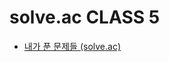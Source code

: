 # solve.ac CLASS 5
- [내가 푼 문제들 (solve.ac)](https://solved.ac/search?query=in_class%3A5%20solved_by%3Ajmkim0)